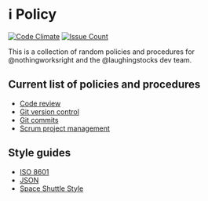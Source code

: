 # ℹ️ Policy  

[![Code Climate](https://img.shields.io/codeclimate/github/nothingworksright/policy.svg?style=flat-square&label=Code%20Review%20GPA)](https://codeclimate.com/github/nothingworksright/policy) [![Issue Count](https://img.shields.io/codeclimate/issues/github/nothingworksright/policy.svg?style=flat-square&label=Code%20Review%20Issues%20Found)](https://codeclimate.com/github/nothingworksright/policy/issues)  

This is a collection of random policies and procedures for @nothingworksright and the @laughingstocks dev team.  

## Current list of policies and procedures  

- [Code review](code_review.md)  
- [Git version control](git.md)  
- [Git commits](commit.md)
- [Scrum project management](scrum.md)  

## Style guides  

- [ISO 8601](https://en.wikipedia.org/wiki/ISO_8601)
- [JSON](json.md)  
- [Space Shuttle Style](space_shuttle_style.md)  
